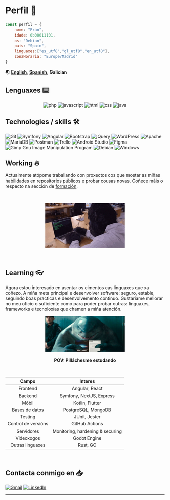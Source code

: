 # Perfil :page_facing_up:

```js
const perfil = {
    nome: "Fran",
    idade: 0b00011101,
    os: "Debian",
    pais: "Spain",
    linguaxes:["es_utf8","gl_utf8","en_utf8"],
    zonaHoraria: "Europe/Madrid"
}
```

🌏 [**English**](README.md),
[**Spanish**](README.es.md),
**Galician**


## Lenguaxes :keyboard:

<!--Badges by https://github.com/Ileriayo/markdown-badges -->
<p align="center">
<img alt="php" src="https://img.shields.io/badge/php-%23777BB4.svg?style=for-the-badge&logo=php&logoColor=white">
<img alt="javascript" src="https://img.shields.io/badge/javascript-%23323330.svg?style=for-the-badge&logo=javascript&logoColor=%23F7DF1E">
<img alt="html" src="https://img.shields.io/badge/html5-%23E34F26.svg?style=for-the-badge&logo=html5&logoColor=white">
<img alt="css" src="https://img.shields.io/badge/css3-%231572B6.svg?style=for-the-badge&logo=css3&logoColor=white">
<img alt="java" src="https://img.shields.io/badge/java-%23ED8B00.svg?style=for-the-badge&logo=java&logoColor=white">
</p>


## Technologies / skills :hammer_and_wrench:

![Git](https://img.shields.io/badge/git-%23F05033.svg?style=for-the-badge&logo=git&logoColor=white)
![Symfony](https://img.shields.io/badge/symfony-%23000000.svg?style=for-the-badge&logo=symfony&logoColor=white)
![Angular](https://img.shields.io/badge/angular-%23DD0031.svg?style=for-the-badge&logo=angular&logoColor=white)
![Bootstrap](https://img.shields.io/badge/bootstrap-%23563D7C.svg?style=for-the-badge&logo=bootstrap&logoColor=white)
![jQuery](https://img.shields.io/badge/jquery-%230769AD.svg?style=for-the-badge&logo=jquery&logoColor=white)
![WordPress](https://img.shields.io/badge/WordPress-%23117AC9.svg?style=for-the-badge&logo=WordPress&logoColor=white)
![Apache](https://img.shields.io/badge/apache-%23D42029.svg?style=for-the-badge&logo=apache&logoColor=white)
![MariaDB](https://img.shields.io/badge/MariaDB-003545?style=for-the-badge&logo=mariadb&logoColor=white)
![Postman](https://img.shields.io/badge/Postman-FF6C37?style=for-the-badge&logo=postman&logoColor=white)
![Trello](https://img.shields.io/badge/Trello-%23026AA7.svg?style=for-the-badge&logo=Trello&logoColor=white)
![Android Studio](https://img.shields.io/badge/Android%20Studio<-3DDC84.svg?style=for-the-badge&logo=android-studio&logoColor=white)
![Figma](https://img.shields.io/badge/figma-%23F24E1E.svg?style=for-the-badge&logo=figma&logoColor=white)
![Gimp Gnu Image Manipulation Program](https://img.shields.io/badge/Gimp-657D8B?style=for-the-badge&logo=gimp&logoColor=FFFFFF)
![Debian](https://img.shields.io/badge/Debian-D70A53?style=for-the-badge&logo=debian&logoColor=white)
![Windows](https://img.shields.io/badge/Windows-0078D6?style=for-the-badge&logo=windows&logoColor=white)



## Working :fire: 

Actualmente atópome traballando con proxectos cos que mostar as miñas habilidades en repositorios públicos e probar cousas novas. Coñece máis o respecto na sección de [formación](FORMATION.gl.md).

<br>

<p align="center">
    <img src="img/code-monke.gif" alt="code-monke" width="50%">
</p>

<br>

## Learning :eyeglasses:

Agora estou interesado en asentar os cimentos cas linguaxes que xa coñezo. A miña meta principal e desenvolver software: seguro, estable, seguindo boas practicas e desenvolvemento continuo. Gustaríame mellorar no meu oficio o suficiente como para poder probar outras: linguaxes, frameworks e tecnoloxías que chamen a miña atención.


<p align="center">
    <img src="img/learning.png" alt="learning" width="50%">
</p>

<p align="center"><strong>POV: Pilláchesme estudando</strong></p>
<br>


<div align="center">

| Campo | Interes | 
|:---:|:---:|
| Frontend | Angular, React |
| Backend | Symfony, NextJS, Express |
| Móbil | Kotlin, Flutter |
| Bases de datos | PostgreSQL, MongoDB |
| Testing | JUnit, Jester |
| Control de versións| GitHub Actions |
| Servidores | Monitoring, hardening & securing |
| Videoxogos | Godot Engine |
| Outras linguaxes | Rust, GO | 

</div>

<br>

## Contacta conmigo en :inbox_tray:

[![Gmail](https://img.shields.io/badge/Gmail-D14836?style=for-the-badge&logo=gmail&logoColor=white)](mailto:devfranpr@gmail.com)
[![LinkedIn](https://img.shields.io/badge/linkedin-%230077B5.svg?style=for-the-badge&logo=linkedin&logoColor=white)](https://www.linkedin.com/in/francisco-peteira-rodriguez/)

---